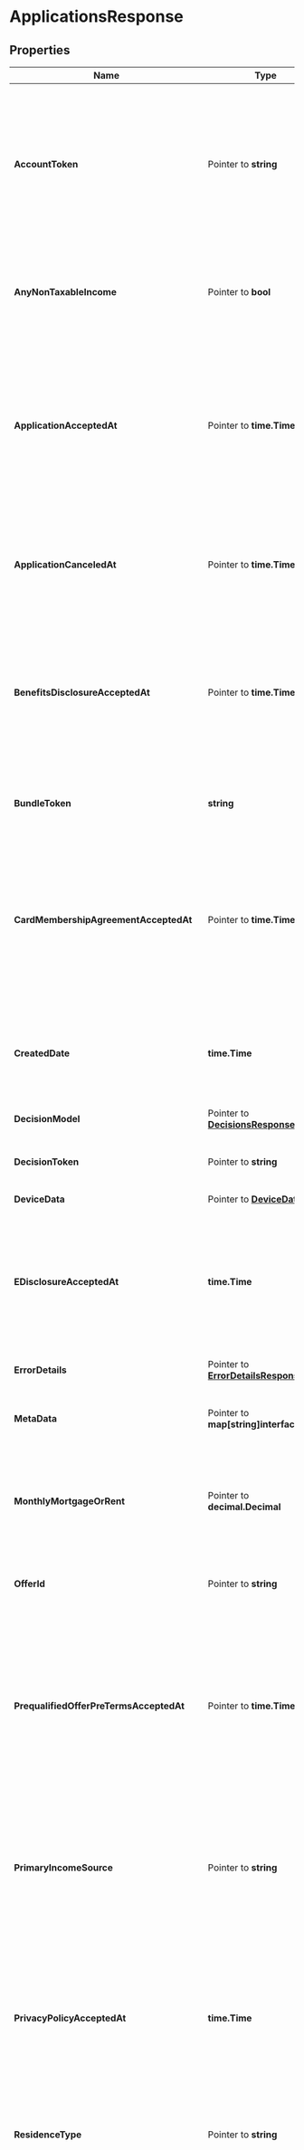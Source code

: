 # ApplicationsResponse

## Properties

Name | Type | Description | Notes
------------ | ------------- | ------------- | -------------
**AccountToken** | Pointer to **string** | Unique identifier of the credit account for which the user is applying.  Returned when retrieving an application in the &#x60;APPROVED&#x60; state. | [optional] 
**AnyNonTaxableIncome** | Pointer to **bool** | A value of &#x60;true&#x60; indicates that the user has a non-taxable income source. | [optional] 
**ApplicationAcceptedAt** | Pointer to **time.Time** | Date and time when the application was accepted on the Marqeta platform, in UTC.  Returned if the user accepted their approved application. | [optional] 
**ApplicationCanceledAt** | Pointer to **time.Time** | Date and time when the application was canceled on the Marqeta platform, in UTC. | [optional] 
**BenefitsDisclosureAcceptedAt** | Pointer to **time.Time** | Date and time when Marqeta accepted the Benefits Disclosure, in UTC.  Returned if the user accepted their approved application. | [optional] 
**BundleToken** | **string** | Unique identifier of the bundle associated with the application. | 
**CardMembershipAgreementAcceptedAt** | Pointer to **time.Time** | Date and time when Marqeta accepted the Card Membership Agreement, in UTC.  Returned if the user accepted their approved application. | [optional] 
**CreatedDate** | **time.Time** | Date and time when the application was created on the Marqeta platform, in UTC. | 
**DecisionModel** | Pointer to [**DecisionsResponse**](DecisionsResponse.md) |  | [optional] 
**DecisionToken** | Pointer to **string** | Unique identifier of the decision made on the application. | [optional] 
**DeviceData** | Pointer to [**DeviceData**](DeviceData.md) |  | [optional] 
**EDisclosureAcceptedAt** | **time.Time** | Date and time when Marqeta accepted the e-Disclosure, in UTC.  Returned if the user accepted their approved application. | 
**ErrorDetails** | Pointer to [**ErrorDetailsResponse**](ErrorDetailsResponse.md) |  | [optional] 
**MetaData** | Pointer to **map[string]interface{}** | Customer-defined additional information about the application. | [optional] 
**MonthlyMortgageOrRent** | Pointer to **decimal.Decimal** | Monthly amount of the mortgage or rent that the user currently pays. | [optional] 
**OfferId** | Pointer to **string** | Unique identifier of the offer for a pre-screened applicant. | [optional] 
**PrequalifiedOfferPreTermsAcceptedAt** | Pointer to **time.Time** | Date and time when Marqeta accepted the Pre-qualified Offer Pre-terms, in UTC.  Returned if the user accepted their approved application. | [optional] 
**PrimaryIncomeSource** | Pointer to **string** | Whether the primary income source comes from the user being employed, unemployed, self-employment, or another situation. | [optional] 
**PrivacyPolicyAcceptedAt** | **time.Time** | Date and time when Marqeta accepted the Privacy Policy, in UTC.  Returned if the user accepted their approved application. | 
**ResidenceType** | Pointer to **string** | Whether the user owns or rents their residence, or has another situation. | [optional] 
**RewardsDisclosurePostTermsAcceptedAt** | Pointer to **time.Time** | Date and time when Marqeta accepted the Rewards Disclosure, in UTC.  Returned if the user accepted their approved application. | [optional] 
**RewardsDisclosurePreTermsAcceptedAt** | **time.Time** | Date and time when Marqeta accepted the Rewards Disclosure, in UTC.  Returned if the user accepted their approved application. | 
**SoctAcceptedAt** | **time.Time** | Date and time when Marqeta accepted the Summary of Credit Terms (SOCT), in UTC.  Returned if the user accepted their approved application. | 
**State** | [**ApplicationResourceState**](ApplicationResourceState.md) |  | 
**TermScheduleInformationAcceptedAt** | Pointer to **time.Time** | Date and time when Marqeta accepted the Terms Schedule, in UTC.  Returned if the user accepted their approved application. | [optional] 
**Token** | **string** | Unique identifier of the application. | 
**TotalAnnualIncome** | Pointer to **decimal.Decimal** | The total amount of the user&#39;s annual income. | [optional] 
**Type** | [**ApplicationType**](ApplicationType.md) |  | 
**UpdatedDate** | **time.Time** | Date and time when the application was last updated on the Marqeta platform, in UTC. | 
**UserToken** | **string** | Unique identifier of the applicant, the user applying for a credit account. | 

## Methods

### NewApplicationsResponse

`func NewApplicationsResponse(bundleToken string, createdDate time.Time, eDisclosureAcceptedAt time.Time, privacyPolicyAcceptedAt time.Time, rewardsDisclosurePreTermsAcceptedAt time.Time, soctAcceptedAt time.Time, state ApplicationResourceState, token string, type_ ApplicationType, updatedDate time.Time, userToken string, ) *ApplicationsResponse`

NewApplicationsResponse instantiates a new ApplicationsResponse object
This constructor will assign default values to properties that have it defined,
and makes sure properties required by API are set, but the set of arguments
will change when the set of required properties is changed

### NewApplicationsResponseWithDefaults

`func NewApplicationsResponseWithDefaults() *ApplicationsResponse`

NewApplicationsResponseWithDefaults instantiates a new ApplicationsResponse object
This constructor will only assign default values to properties that have it defined,
but it doesn't guarantee that properties required by API are set

### GetAccountToken

`func (o *ApplicationsResponse) GetAccountToken() string`

GetAccountToken returns the AccountToken field if non-nil, zero value otherwise.

### GetAccountTokenOk

`func (o *ApplicationsResponse) GetAccountTokenOk() (*string, bool)`

GetAccountTokenOk returns a tuple with the AccountToken field if it's non-nil, zero value otherwise
and a boolean to check if the value has been set.

### SetAccountToken

`func (o *ApplicationsResponse) SetAccountToken(v string)`

SetAccountToken sets AccountToken field to given value.

### HasAccountToken

`func (o *ApplicationsResponse) HasAccountToken() bool`

HasAccountToken returns a boolean if a field has been set.

### GetAnyNonTaxableIncome

`func (o *ApplicationsResponse) GetAnyNonTaxableIncome() bool`

GetAnyNonTaxableIncome returns the AnyNonTaxableIncome field if non-nil, zero value otherwise.

### GetAnyNonTaxableIncomeOk

`func (o *ApplicationsResponse) GetAnyNonTaxableIncomeOk() (*bool, bool)`

GetAnyNonTaxableIncomeOk returns a tuple with the AnyNonTaxableIncome field if it's non-nil, zero value otherwise
and a boolean to check if the value has been set.

### SetAnyNonTaxableIncome

`func (o *ApplicationsResponse) SetAnyNonTaxableIncome(v bool)`

SetAnyNonTaxableIncome sets AnyNonTaxableIncome field to given value.

### HasAnyNonTaxableIncome

`func (o *ApplicationsResponse) HasAnyNonTaxableIncome() bool`

HasAnyNonTaxableIncome returns a boolean if a field has been set.

### GetApplicationAcceptedAt

`func (o *ApplicationsResponse) GetApplicationAcceptedAt() time.Time`

GetApplicationAcceptedAt returns the ApplicationAcceptedAt field if non-nil, zero value otherwise.

### GetApplicationAcceptedAtOk

`func (o *ApplicationsResponse) GetApplicationAcceptedAtOk() (*time.Time, bool)`

GetApplicationAcceptedAtOk returns a tuple with the ApplicationAcceptedAt field if it's non-nil, zero value otherwise
and a boolean to check if the value has been set.

### SetApplicationAcceptedAt

`func (o *ApplicationsResponse) SetApplicationAcceptedAt(v time.Time)`

SetApplicationAcceptedAt sets ApplicationAcceptedAt field to given value.

### HasApplicationAcceptedAt

`func (o *ApplicationsResponse) HasApplicationAcceptedAt() bool`

HasApplicationAcceptedAt returns a boolean if a field has been set.

### GetApplicationCanceledAt

`func (o *ApplicationsResponse) GetApplicationCanceledAt() time.Time`

GetApplicationCanceledAt returns the ApplicationCanceledAt field if non-nil, zero value otherwise.

### GetApplicationCanceledAtOk

`func (o *ApplicationsResponse) GetApplicationCanceledAtOk() (*time.Time, bool)`

GetApplicationCanceledAtOk returns a tuple with the ApplicationCanceledAt field if it's non-nil, zero value otherwise
and a boolean to check if the value has been set.

### SetApplicationCanceledAt

`func (o *ApplicationsResponse) SetApplicationCanceledAt(v time.Time)`

SetApplicationCanceledAt sets ApplicationCanceledAt field to given value.

### HasApplicationCanceledAt

`func (o *ApplicationsResponse) HasApplicationCanceledAt() bool`

HasApplicationCanceledAt returns a boolean if a field has been set.

### GetBenefitsDisclosureAcceptedAt

`func (o *ApplicationsResponse) GetBenefitsDisclosureAcceptedAt() time.Time`

GetBenefitsDisclosureAcceptedAt returns the BenefitsDisclosureAcceptedAt field if non-nil, zero value otherwise.

### GetBenefitsDisclosureAcceptedAtOk

`func (o *ApplicationsResponse) GetBenefitsDisclosureAcceptedAtOk() (*time.Time, bool)`

GetBenefitsDisclosureAcceptedAtOk returns a tuple with the BenefitsDisclosureAcceptedAt field if it's non-nil, zero value otherwise
and a boolean to check if the value has been set.

### SetBenefitsDisclosureAcceptedAt

`func (o *ApplicationsResponse) SetBenefitsDisclosureAcceptedAt(v time.Time)`

SetBenefitsDisclosureAcceptedAt sets BenefitsDisclosureAcceptedAt field to given value.

### HasBenefitsDisclosureAcceptedAt

`func (o *ApplicationsResponse) HasBenefitsDisclosureAcceptedAt() bool`

HasBenefitsDisclosureAcceptedAt returns a boolean if a field has been set.

### GetBundleToken

`func (o *ApplicationsResponse) GetBundleToken() string`

GetBundleToken returns the BundleToken field if non-nil, zero value otherwise.

### GetBundleTokenOk

`func (o *ApplicationsResponse) GetBundleTokenOk() (*string, bool)`

GetBundleTokenOk returns a tuple with the BundleToken field if it's non-nil, zero value otherwise
and a boolean to check if the value has been set.

### SetBundleToken

`func (o *ApplicationsResponse) SetBundleToken(v string)`

SetBundleToken sets BundleToken field to given value.


### GetCardMembershipAgreementAcceptedAt

`func (o *ApplicationsResponse) GetCardMembershipAgreementAcceptedAt() time.Time`

GetCardMembershipAgreementAcceptedAt returns the CardMembershipAgreementAcceptedAt field if non-nil, zero value otherwise.

### GetCardMembershipAgreementAcceptedAtOk

`func (o *ApplicationsResponse) GetCardMembershipAgreementAcceptedAtOk() (*time.Time, bool)`

GetCardMembershipAgreementAcceptedAtOk returns a tuple with the CardMembershipAgreementAcceptedAt field if it's non-nil, zero value otherwise
and a boolean to check if the value has been set.

### SetCardMembershipAgreementAcceptedAt

`func (o *ApplicationsResponse) SetCardMembershipAgreementAcceptedAt(v time.Time)`

SetCardMembershipAgreementAcceptedAt sets CardMembershipAgreementAcceptedAt field to given value.

### HasCardMembershipAgreementAcceptedAt

`func (o *ApplicationsResponse) HasCardMembershipAgreementAcceptedAt() bool`

HasCardMembershipAgreementAcceptedAt returns a boolean if a field has been set.

### GetCreatedDate

`func (o *ApplicationsResponse) GetCreatedDate() time.Time`

GetCreatedDate returns the CreatedDate field if non-nil, zero value otherwise.

### GetCreatedDateOk

`func (o *ApplicationsResponse) GetCreatedDateOk() (*time.Time, bool)`

GetCreatedDateOk returns a tuple with the CreatedDate field if it's non-nil, zero value otherwise
and a boolean to check if the value has been set.

### SetCreatedDate

`func (o *ApplicationsResponse) SetCreatedDate(v time.Time)`

SetCreatedDate sets CreatedDate field to given value.


### GetDecisionModel

`func (o *ApplicationsResponse) GetDecisionModel() DecisionsResponse`

GetDecisionModel returns the DecisionModel field if non-nil, zero value otherwise.

### GetDecisionModelOk

`func (o *ApplicationsResponse) GetDecisionModelOk() (*DecisionsResponse, bool)`

GetDecisionModelOk returns a tuple with the DecisionModel field if it's non-nil, zero value otherwise
and a boolean to check if the value has been set.

### SetDecisionModel

`func (o *ApplicationsResponse) SetDecisionModel(v DecisionsResponse)`

SetDecisionModel sets DecisionModel field to given value.

### HasDecisionModel

`func (o *ApplicationsResponse) HasDecisionModel() bool`

HasDecisionModel returns a boolean if a field has been set.

### GetDecisionToken

`func (o *ApplicationsResponse) GetDecisionToken() string`

GetDecisionToken returns the DecisionToken field if non-nil, zero value otherwise.

### GetDecisionTokenOk

`func (o *ApplicationsResponse) GetDecisionTokenOk() (*string, bool)`

GetDecisionTokenOk returns a tuple with the DecisionToken field if it's non-nil, zero value otherwise
and a boolean to check if the value has been set.

### SetDecisionToken

`func (o *ApplicationsResponse) SetDecisionToken(v string)`

SetDecisionToken sets DecisionToken field to given value.

### HasDecisionToken

`func (o *ApplicationsResponse) HasDecisionToken() bool`

HasDecisionToken returns a boolean if a field has been set.

### GetDeviceData

`func (o *ApplicationsResponse) GetDeviceData() DeviceData`

GetDeviceData returns the DeviceData field if non-nil, zero value otherwise.

### GetDeviceDataOk

`func (o *ApplicationsResponse) GetDeviceDataOk() (*DeviceData, bool)`

GetDeviceDataOk returns a tuple with the DeviceData field if it's non-nil, zero value otherwise
and a boolean to check if the value has been set.

### SetDeviceData

`func (o *ApplicationsResponse) SetDeviceData(v DeviceData)`

SetDeviceData sets DeviceData field to given value.

### HasDeviceData

`func (o *ApplicationsResponse) HasDeviceData() bool`

HasDeviceData returns a boolean if a field has been set.

### GetEDisclosureAcceptedAt

`func (o *ApplicationsResponse) GetEDisclosureAcceptedAt() time.Time`

GetEDisclosureAcceptedAt returns the EDisclosureAcceptedAt field if non-nil, zero value otherwise.

### GetEDisclosureAcceptedAtOk

`func (o *ApplicationsResponse) GetEDisclosureAcceptedAtOk() (*time.Time, bool)`

GetEDisclosureAcceptedAtOk returns a tuple with the EDisclosureAcceptedAt field if it's non-nil, zero value otherwise
and a boolean to check if the value has been set.

### SetEDisclosureAcceptedAt

`func (o *ApplicationsResponse) SetEDisclosureAcceptedAt(v time.Time)`

SetEDisclosureAcceptedAt sets EDisclosureAcceptedAt field to given value.


### GetErrorDetails

`func (o *ApplicationsResponse) GetErrorDetails() ErrorDetailsResponse`

GetErrorDetails returns the ErrorDetails field if non-nil, zero value otherwise.

### GetErrorDetailsOk

`func (o *ApplicationsResponse) GetErrorDetailsOk() (*ErrorDetailsResponse, bool)`

GetErrorDetailsOk returns a tuple with the ErrorDetails field if it's non-nil, zero value otherwise
and a boolean to check if the value has been set.

### SetErrorDetails

`func (o *ApplicationsResponse) SetErrorDetails(v ErrorDetailsResponse)`

SetErrorDetails sets ErrorDetails field to given value.

### HasErrorDetails

`func (o *ApplicationsResponse) HasErrorDetails() bool`

HasErrorDetails returns a boolean if a field has been set.

### GetMetaData

`func (o *ApplicationsResponse) GetMetaData() map[string]interface{}`

GetMetaData returns the MetaData field if non-nil, zero value otherwise.

### GetMetaDataOk

`func (o *ApplicationsResponse) GetMetaDataOk() (*map[string]interface{}, bool)`

GetMetaDataOk returns a tuple with the MetaData field if it's non-nil, zero value otherwise
and a boolean to check if the value has been set.

### SetMetaData

`func (o *ApplicationsResponse) SetMetaData(v map[string]interface{})`

SetMetaData sets MetaData field to given value.

### HasMetaData

`func (o *ApplicationsResponse) HasMetaData() bool`

HasMetaData returns a boolean if a field has been set.

### GetMonthlyMortgageOrRent

`func (o *ApplicationsResponse) GetMonthlyMortgageOrRent() decimal.Decimal`

GetMonthlyMortgageOrRent returns the MonthlyMortgageOrRent field if non-nil, zero value otherwise.

### GetMonthlyMortgageOrRentOk

`func (o *ApplicationsResponse) GetMonthlyMortgageOrRentOk() (*decimal.Decimal, bool)`

GetMonthlyMortgageOrRentOk returns a tuple with the MonthlyMortgageOrRent field if it's non-nil, zero value otherwise
and a boolean to check if the value has been set.

### SetMonthlyMortgageOrRent

`func (o *ApplicationsResponse) SetMonthlyMortgageOrRent(v decimal.Decimal)`

SetMonthlyMortgageOrRent sets MonthlyMortgageOrRent field to given value.

### HasMonthlyMortgageOrRent

`func (o *ApplicationsResponse) HasMonthlyMortgageOrRent() bool`

HasMonthlyMortgageOrRent returns a boolean if a field has been set.

### GetOfferId

`func (o *ApplicationsResponse) GetOfferId() string`

GetOfferId returns the OfferId field if non-nil, zero value otherwise.

### GetOfferIdOk

`func (o *ApplicationsResponse) GetOfferIdOk() (*string, bool)`

GetOfferIdOk returns a tuple with the OfferId field if it's non-nil, zero value otherwise
and a boolean to check if the value has been set.

### SetOfferId

`func (o *ApplicationsResponse) SetOfferId(v string)`

SetOfferId sets OfferId field to given value.

### HasOfferId

`func (o *ApplicationsResponse) HasOfferId() bool`

HasOfferId returns a boolean if a field has been set.

### GetPrequalifiedOfferPreTermsAcceptedAt

`func (o *ApplicationsResponse) GetPrequalifiedOfferPreTermsAcceptedAt() time.Time`

GetPrequalifiedOfferPreTermsAcceptedAt returns the PrequalifiedOfferPreTermsAcceptedAt field if non-nil, zero value otherwise.

### GetPrequalifiedOfferPreTermsAcceptedAtOk

`func (o *ApplicationsResponse) GetPrequalifiedOfferPreTermsAcceptedAtOk() (*time.Time, bool)`

GetPrequalifiedOfferPreTermsAcceptedAtOk returns a tuple with the PrequalifiedOfferPreTermsAcceptedAt field if it's non-nil, zero value otherwise
and a boolean to check if the value has been set.

### SetPrequalifiedOfferPreTermsAcceptedAt

`func (o *ApplicationsResponse) SetPrequalifiedOfferPreTermsAcceptedAt(v time.Time)`

SetPrequalifiedOfferPreTermsAcceptedAt sets PrequalifiedOfferPreTermsAcceptedAt field to given value.

### HasPrequalifiedOfferPreTermsAcceptedAt

`func (o *ApplicationsResponse) HasPrequalifiedOfferPreTermsAcceptedAt() bool`

HasPrequalifiedOfferPreTermsAcceptedAt returns a boolean if a field has been set.

### GetPrimaryIncomeSource

`func (o *ApplicationsResponse) GetPrimaryIncomeSource() string`

GetPrimaryIncomeSource returns the PrimaryIncomeSource field if non-nil, zero value otherwise.

### GetPrimaryIncomeSourceOk

`func (o *ApplicationsResponse) GetPrimaryIncomeSourceOk() (*string, bool)`

GetPrimaryIncomeSourceOk returns a tuple with the PrimaryIncomeSource field if it's non-nil, zero value otherwise
and a boolean to check if the value has been set.

### SetPrimaryIncomeSource

`func (o *ApplicationsResponse) SetPrimaryIncomeSource(v string)`

SetPrimaryIncomeSource sets PrimaryIncomeSource field to given value.

### HasPrimaryIncomeSource

`func (o *ApplicationsResponse) HasPrimaryIncomeSource() bool`

HasPrimaryIncomeSource returns a boolean if a field has been set.

### GetPrivacyPolicyAcceptedAt

`func (o *ApplicationsResponse) GetPrivacyPolicyAcceptedAt() time.Time`

GetPrivacyPolicyAcceptedAt returns the PrivacyPolicyAcceptedAt field if non-nil, zero value otherwise.

### GetPrivacyPolicyAcceptedAtOk

`func (o *ApplicationsResponse) GetPrivacyPolicyAcceptedAtOk() (*time.Time, bool)`

GetPrivacyPolicyAcceptedAtOk returns a tuple with the PrivacyPolicyAcceptedAt field if it's non-nil, zero value otherwise
and a boolean to check if the value has been set.

### SetPrivacyPolicyAcceptedAt

`func (o *ApplicationsResponse) SetPrivacyPolicyAcceptedAt(v time.Time)`

SetPrivacyPolicyAcceptedAt sets PrivacyPolicyAcceptedAt field to given value.


### GetResidenceType

`func (o *ApplicationsResponse) GetResidenceType() string`

GetResidenceType returns the ResidenceType field if non-nil, zero value otherwise.

### GetResidenceTypeOk

`func (o *ApplicationsResponse) GetResidenceTypeOk() (*string, bool)`

GetResidenceTypeOk returns a tuple with the ResidenceType field if it's non-nil, zero value otherwise
and a boolean to check if the value has been set.

### SetResidenceType

`func (o *ApplicationsResponse) SetResidenceType(v string)`

SetResidenceType sets ResidenceType field to given value.

### HasResidenceType

`func (o *ApplicationsResponse) HasResidenceType() bool`

HasResidenceType returns a boolean if a field has been set.

### GetRewardsDisclosurePostTermsAcceptedAt

`func (o *ApplicationsResponse) GetRewardsDisclosurePostTermsAcceptedAt() time.Time`

GetRewardsDisclosurePostTermsAcceptedAt returns the RewardsDisclosurePostTermsAcceptedAt field if non-nil, zero value otherwise.

### GetRewardsDisclosurePostTermsAcceptedAtOk

`func (o *ApplicationsResponse) GetRewardsDisclosurePostTermsAcceptedAtOk() (*time.Time, bool)`

GetRewardsDisclosurePostTermsAcceptedAtOk returns a tuple with the RewardsDisclosurePostTermsAcceptedAt field if it's non-nil, zero value otherwise
and a boolean to check if the value has been set.

### SetRewardsDisclosurePostTermsAcceptedAt

`func (o *ApplicationsResponse) SetRewardsDisclosurePostTermsAcceptedAt(v time.Time)`

SetRewardsDisclosurePostTermsAcceptedAt sets RewardsDisclosurePostTermsAcceptedAt field to given value.

### HasRewardsDisclosurePostTermsAcceptedAt

`func (o *ApplicationsResponse) HasRewardsDisclosurePostTermsAcceptedAt() bool`

HasRewardsDisclosurePostTermsAcceptedAt returns a boolean if a field has been set.

### GetRewardsDisclosurePreTermsAcceptedAt

`func (o *ApplicationsResponse) GetRewardsDisclosurePreTermsAcceptedAt() time.Time`

GetRewardsDisclosurePreTermsAcceptedAt returns the RewardsDisclosurePreTermsAcceptedAt field if non-nil, zero value otherwise.

### GetRewardsDisclosurePreTermsAcceptedAtOk

`func (o *ApplicationsResponse) GetRewardsDisclosurePreTermsAcceptedAtOk() (*time.Time, bool)`

GetRewardsDisclosurePreTermsAcceptedAtOk returns a tuple with the RewardsDisclosurePreTermsAcceptedAt field if it's non-nil, zero value otherwise
and a boolean to check if the value has been set.

### SetRewardsDisclosurePreTermsAcceptedAt

`func (o *ApplicationsResponse) SetRewardsDisclosurePreTermsAcceptedAt(v time.Time)`

SetRewardsDisclosurePreTermsAcceptedAt sets RewardsDisclosurePreTermsAcceptedAt field to given value.


### GetSoctAcceptedAt

`func (o *ApplicationsResponse) GetSoctAcceptedAt() time.Time`

GetSoctAcceptedAt returns the SoctAcceptedAt field if non-nil, zero value otherwise.

### GetSoctAcceptedAtOk

`func (o *ApplicationsResponse) GetSoctAcceptedAtOk() (*time.Time, bool)`

GetSoctAcceptedAtOk returns a tuple with the SoctAcceptedAt field if it's non-nil, zero value otherwise
and a boolean to check if the value has been set.

### SetSoctAcceptedAt

`func (o *ApplicationsResponse) SetSoctAcceptedAt(v time.Time)`

SetSoctAcceptedAt sets SoctAcceptedAt field to given value.


### GetState

`func (o *ApplicationsResponse) GetState() ApplicationResourceState`

GetState returns the State field if non-nil, zero value otherwise.

### GetStateOk

`func (o *ApplicationsResponse) GetStateOk() (*ApplicationResourceState, bool)`

GetStateOk returns a tuple with the State field if it's non-nil, zero value otherwise
and a boolean to check if the value has been set.

### SetState

`func (o *ApplicationsResponse) SetState(v ApplicationResourceState)`

SetState sets State field to given value.


### GetTermScheduleInformationAcceptedAt

`func (o *ApplicationsResponse) GetTermScheduleInformationAcceptedAt() time.Time`

GetTermScheduleInformationAcceptedAt returns the TermScheduleInformationAcceptedAt field if non-nil, zero value otherwise.

### GetTermScheduleInformationAcceptedAtOk

`func (o *ApplicationsResponse) GetTermScheduleInformationAcceptedAtOk() (*time.Time, bool)`

GetTermScheduleInformationAcceptedAtOk returns a tuple with the TermScheduleInformationAcceptedAt field if it's non-nil, zero value otherwise
and a boolean to check if the value has been set.

### SetTermScheduleInformationAcceptedAt

`func (o *ApplicationsResponse) SetTermScheduleInformationAcceptedAt(v time.Time)`

SetTermScheduleInformationAcceptedAt sets TermScheduleInformationAcceptedAt field to given value.

### HasTermScheduleInformationAcceptedAt

`func (o *ApplicationsResponse) HasTermScheduleInformationAcceptedAt() bool`

HasTermScheduleInformationAcceptedAt returns a boolean if a field has been set.

### GetToken

`func (o *ApplicationsResponse) GetToken() string`

GetToken returns the Token field if non-nil, zero value otherwise.

### GetTokenOk

`func (o *ApplicationsResponse) GetTokenOk() (*string, bool)`

GetTokenOk returns a tuple with the Token field if it's non-nil, zero value otherwise
and a boolean to check if the value has been set.

### SetToken

`func (o *ApplicationsResponse) SetToken(v string)`

SetToken sets Token field to given value.


### GetTotalAnnualIncome

`func (o *ApplicationsResponse) GetTotalAnnualIncome() decimal.Decimal`

GetTotalAnnualIncome returns the TotalAnnualIncome field if non-nil, zero value otherwise.

### GetTotalAnnualIncomeOk

`func (o *ApplicationsResponse) GetTotalAnnualIncomeOk() (*decimal.Decimal, bool)`

GetTotalAnnualIncomeOk returns a tuple with the TotalAnnualIncome field if it's non-nil, zero value otherwise
and a boolean to check if the value has been set.

### SetTotalAnnualIncome

`func (o *ApplicationsResponse) SetTotalAnnualIncome(v decimal.Decimal)`

SetTotalAnnualIncome sets TotalAnnualIncome field to given value.

### HasTotalAnnualIncome

`func (o *ApplicationsResponse) HasTotalAnnualIncome() bool`

HasTotalAnnualIncome returns a boolean if a field has been set.

### GetType

`func (o *ApplicationsResponse) GetType() ApplicationType`

GetType returns the Type field if non-nil, zero value otherwise.

### GetTypeOk

`func (o *ApplicationsResponse) GetTypeOk() (*ApplicationType, bool)`

GetTypeOk returns a tuple with the Type field if it's non-nil, zero value otherwise
and a boolean to check if the value has been set.

### SetType

`func (o *ApplicationsResponse) SetType(v ApplicationType)`

SetType sets Type field to given value.


### GetUpdatedDate

`func (o *ApplicationsResponse) GetUpdatedDate() time.Time`

GetUpdatedDate returns the UpdatedDate field if non-nil, zero value otherwise.

### GetUpdatedDateOk

`func (o *ApplicationsResponse) GetUpdatedDateOk() (*time.Time, bool)`

GetUpdatedDateOk returns a tuple with the UpdatedDate field if it's non-nil, zero value otherwise
and a boolean to check if the value has been set.

### SetUpdatedDate

`func (o *ApplicationsResponse) SetUpdatedDate(v time.Time)`

SetUpdatedDate sets UpdatedDate field to given value.


### GetUserToken

`func (o *ApplicationsResponse) GetUserToken() string`

GetUserToken returns the UserToken field if non-nil, zero value otherwise.

### GetUserTokenOk

`func (o *ApplicationsResponse) GetUserTokenOk() (*string, bool)`

GetUserTokenOk returns a tuple with the UserToken field if it's non-nil, zero value otherwise
and a boolean to check if the value has been set.

### SetUserToken

`func (o *ApplicationsResponse) SetUserToken(v string)`

SetUserToken sets UserToken field to given value.



[[Back to Model list]](../README.md#documentation-for-models) [[Back to API list]](../README.md#documentation-for-api-endpoints) [[Back to README]](../README.md)


